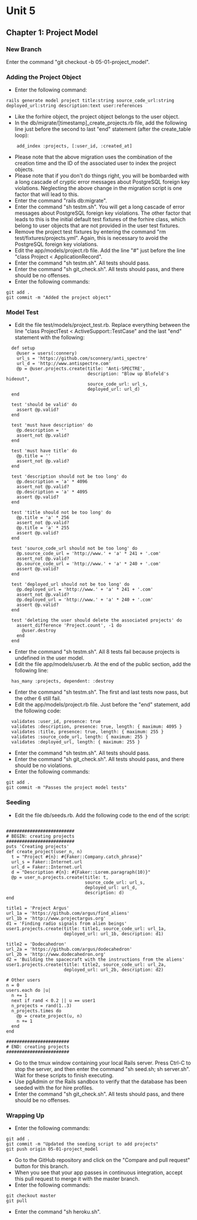 # Unit 5
## Chapter 1: Project Model

### New Branch
Enter the command "git checkout -b 05-01-project_model".

### Adding the Project Object
* Enter the following command:
```
rails generate model project title:string source_code_url:string deployed_url:string description:text user:references
```
* Like the forhire object, the project object belongs to the user object.
* In the db/migrate/[timestamp]_create_projects.rb file, add the following line just before the second to last "end" statement (after the create_table loop):
```
    add_index :projects, [:user_id, :created_at]
```
* Please note that the above migration uses the combination of the creation time and the ID of the associated user to index the project objects.
* Please note that if you don't do things right, you will be bombarded with a long cascade of cryptic error messages about PostgreSQL foreign key violations.  Neglecting the above change in the migration script is one factor that will lead to this.
* Enter the command "rails db:migrate".
* Enter the command "sh testm.sh".  You will get a long cascade of error messages about PostgreSQL foreign key violations.  The other factor that leads to this is the initial default test fixtures of the forhire class, which belong to user objects that are not provided in the user test fixtures.
* Remove the project test fixtures by entering the command "rm test/fixtures/projects.yml".  Again, this is necessary to avoid the PostgreSQL foreign key violations.
* Edit the app/models/project.rb file.  Add the line "#" just before the line "class Project < ApplicationRecord".
* Enter the command "sh testm.sh".  All tests should pass.
* Enter the command "sh git_check.sh".  All tests should pass, and there should be no offenses.
* Enter the following commands:
```
git add .
git commit -m "Added the project object"
```

### Model Test
* Edit the file test/models/project_test.rb.  Replace everything between the line "class ProjectTest < ActiveSupport::TestCase" and the last "end" statement with the following:
```
  def setup
    @user = users(:connery)
    url_s = 'https://github.com/sconnery/anti_spectre'
    url_d = 'http://www.antispectre.com'
    @p = @user.projects.create(title: 'Anti-SPECTRE',
                               description: "Blow up Blofeld's hideout",
                               source_code_url: url_s,
                               deployed_url: url_d)
  end

  test 'should be valid' do
    assert @p.valid?
  end

  test 'must have description' do
    @p.description = ''
    assert_not @p.valid?
  end

  test 'must have title' do
    @p.title = ''
    assert_not @p.valid?
  end

  test 'description should not be too long' do
    @p.description = 'a' * 4096
    assert_not @p.valid?
    @p.description = 'a' * 4095
    assert @p.valid?
  end

  test 'title should not be too long' do
    @p.title = 'a' * 256
    assert_not @p.valid?
    @p.title = 'a' * 255
    assert @p.valid?
  end

  test 'source_code_url should not be too long' do
    @p.source_code_url = 'http://www.' + 'a' * 241 + '.com'
    assert_not @p.valid?
    @p.source_code_url = 'http://www.' + 'a' * 240 + '.com'
    assert @p.valid?
  end

  test 'deployed_url should not be too long' do
    @p.deployed_url = 'http://www.' + 'a' * 241 + '.com'
    assert_not @p.valid?
    @p.deployed_url = 'http://www.' + 'a' * 240 + '.com'
    assert @p.valid?
  end

  test 'deleting the user should delete the associated projects' do
    assert_difference 'Project.count', -1 do
      @user.destroy
    end
  end
```
* Enter the command "sh testm.sh".  All 8 tests fail because projects is undefined in the user model.
* Edit the file app/models/user.rb.  At the end of the public section, add the following line:
```
  has_many :projects, dependent: :destroy
```
* Enter the command "sh testm.sh".  The first and last tests now pass, but the other 6 still fail.
* Edit the app/models/project.rb file.  Just before the "end" statement, add the following code:
```
  validates :user_id, presence: true
  validates :description, presence: true, length: { maximum: 4095 }
  validates :title, presence: true, length: { maximum: 255 }
  validates :source_code_url, length: { maximum: 255 }
  validates :deployed_url, length: { maximum: 255 }
```
* Enter the command "sh testm.sh".  All tests should pass.
* Enter the command "sh git_check.sh".  All tests should pass, and there should be no violations.
* Enter the following commands:
```
git add .
git commit -m "Passes the project model tests"
```

### Seeding
* Edit the file db/seeds.rb.  Add the following code to the end of the script:
```

##########################
# BEGIN: creating projects
##########################
puts 'Creating projects'
def create_project(user_n, n)
  t = "Project #{n}: #{Faker::Company.catch_phrase}"
  url_s = Faker::Internet.url
  url_d = Faker::Internet.url
  d = "Description #{n}: #{Faker::Lorem.paragraph(10)}"
  @p = user_n.projects.create(title: t,
                              source_code_url: url_s,
                              deployed_url: url_d,
                              description: d)
end

title1 = 'Project Argus'
url_1a = 'https://github.com/argus/find_aliens'
url_1b = 'http://www.projectargus.org'
d1 = 'Finding radio signals from alien beings'
user1.projects.create(title: title1, source_code_url: url_1a,
                      deployed_url: url_1b, description: d1)

title2 = 'Dodecahedron'
url_2a = 'https://github.com/argus/dodecahedron'
url_2b = 'http://www.dodecahedron.org'
d2 = 'Building the spacecraft with the instructions from the aliens'
user1.projects.create(title: title2, source_code_url: url_2a,
                      deployed_url: url_2b, description: d2)

# Other users
n = 0
users.each do |u|
  n += 1
  next if rand < 0.2 || u == user1
  n_projects = rand(1..3)
  n_projects.times do
    @p = create_project(u, n)
    n += 1
  end
end

########################
# END: creating projects
########################
```
* Go to the tmux window containing your local Rails server. Press Ctrl-C to stop the server, and then enter the command "sh seed.sh; sh server.sh".  Wait for these scripts to finish executing.
* Use pgAdmin or the Rails sandbox to verify that the database has been seeded with the for hire profiles.
* Enter the command "sh git_check.sh". All tests should pass, and there should be no offenses.

### Wrapping Up
* Enter the following commands:
```
git add .
git commit -m "Updated the seeding script to add projects"
git push origin 05-01-project_model
```
* Go to the GitHub repository and click on the "Compare and pull request" button for this branch.
* When you see that your app passes in continuous integration, accept this pull request to merge it with the master branch.
* Enter the following commands:
```
git checkout master
git pull
```
* Enter the command "sh heroku.sh".
